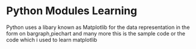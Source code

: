 # Python Modules Learning
Python uses a libary known as Matplotlib for the data representation in the form on bargraph,piechart and many more this is the sample code or the code which i used to learn matplotlib 
